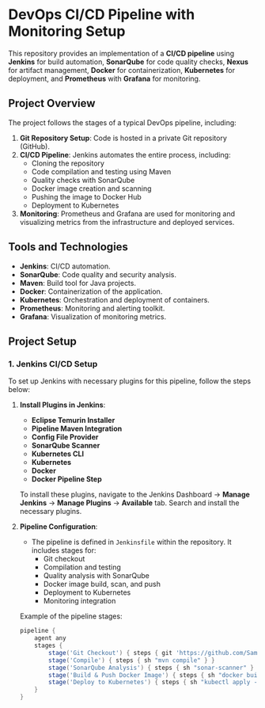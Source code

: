 # **DevOps CI/CD Pipeline with Monitoring Setup**

This repository provides an implementation of a **CI/CD pipeline** using **Jenkins** for build automation, **SonarQube** for code quality checks, **Nexus** for artifact management, **Docker** for containerization, **Kubernetes** for deployment, and **Prometheus** with **Grafana** for monitoring.

## **Project Overview**

The project follows the stages of a typical DevOps pipeline, including:

1. **Git Repository Setup**: Code is hosted in a private Git repository (GitHub).
2. **CI/CD Pipeline**: Jenkins automates the entire process, including:
   - Cloning the repository
   - Code compilation and testing using Maven
   - Quality checks with SonarQube
   - Docker image creation and scanning
   - Pushing the image to Docker Hub
   - Deployment to Kubernetes
3. **Monitoring**: Prometheus and Grafana are used for monitoring and visualizing metrics from the infrastructure and deployed services.

## **Tools and Technologies**

- **Jenkins**: CI/CD automation.
- **SonarQube**: Code quality and security analysis.
- **Maven**: Build tool for Java projects.
- **Docker**: Containerization of the application.
- **Kubernetes**: Orchestration and deployment of containers.
- **Prometheus**: Monitoring and alerting toolkit.
- **Grafana**: Visualization of monitoring metrics.

## **Project Setup**

### **1. Jenkins CI/CD Setup**

To set up Jenkins with necessary plugins for this pipeline, follow the steps below:

1. **Install Plugins in Jenkins**:
    - **Eclipse Temurin Installer**
    - **Pipeline Maven Integration**
    - **Config File Provider**
    - **SonarQube Scanner**
    - **Kubernetes CLI**
    - **Kubernetes**
    - **Docker**
    - **Docker Pipeline Step**

   To install these plugins, navigate to the Jenkins Dashboard → **Manage Jenkins** → **Manage Plugins** → **Available** tab. Search and install the necessary plugins.

2. **Pipeline Configuration**:
    - The pipeline is defined in `Jenkinsfile` within the repository. It includes stages for:
      - Git checkout
      - Compilation and testing
      - Quality analysis with SonarQube
      - Docker image build, scan, and push
      - Deployment to Kubernetes
      - Monitoring integration

   Example of the pipeline stages:
   ```groovy
   pipeline {
       agent any
       stages {
           stage('Git Checkout') { steps { git 'https://github.com/Sammy0254/DevOps-Pipeline.git' } }
           stage('Compile') { steps { sh "mvn compile" } }
           stage('SonarQube Analysis') { steps { sh "sonar-scanner" } }
           stage('Build & Push Docker Image') { steps { sh "docker build -t my-app . && docker push my-app" } }
           stage('Deploy to Kubernetes') { steps { sh "kubectl apply -f deployment.yaml" } }
       }
   }
